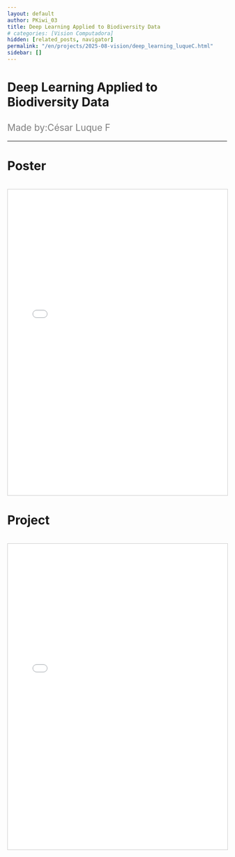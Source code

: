 ```yaml
---
layout: default
author: PKiwi_03
title: Deep Learning Applied to Biodiversity Data
# categories: [Vision Computadora]
hidden: [related_posts, navigator]
permalink: "/en/projects/2025-08-vision/deep_learning_luqueC.html"
sidebar: []
---
```


# Deep Learning Applied to Biodiversity Data 

<h2 style="color: gray; font-weight: normal;">
Made by:César Luque F
</h2>

---

# Poster
<br>

<iframe 
    src="/assets/html/2025-08-vision/ok/cesar_luque_poster.pdf" 
    width="100%" 
    height="700" 
    style="border: 1px solid #ccc;"
></iframe>

# Project
<br>

<iframe 
    src="/assets/html/2025-08-vision/ok/cesar_luque.html" 
    width="100%" 
    height="700" 
    style="border: 1px solid #ccc;"
></iframe>
